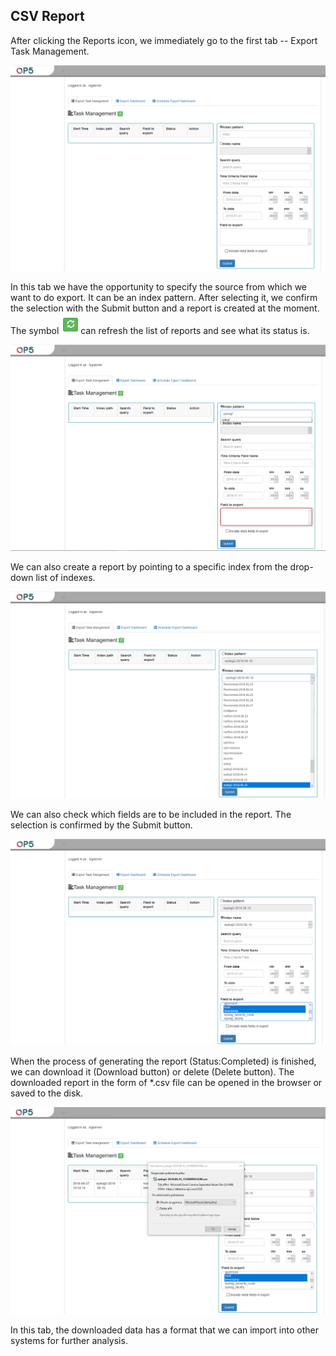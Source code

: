 CSV Report
----------

After clicking the Reports icon, we immediately go to the first tab --
Export Task Management.

![](./media/media/image39.png)

In this tab we have the opportunity to specify the source from which
we want to do export. It can be an index pattern. After selecting it,
we confirm the selection with the Submit button and a report is
created at the moment. The symbol
![](./media/media/image40.png)can refresh the list of reports and see
what its status is.

![](./media/media/image41.png)

We can also create a report by pointing to a specific index from the
drop-down list of indexes.

![](./media/media/image42.png)

We can also check which fields are to be included in the report. The
selection is confirmed by the Submit button.

![](./media/media/image43.png)

When the process of generating the report (Status:Completed) is
finished, we can download it (Download button) or delete (Delete
button). The downloaded report in the form of \*.csv file can be
opened in the browser or saved to the disk.

![](./media/media/image44.png)

In this tab, the downloaded data has a format that we can import into
other systems for further analysis.
